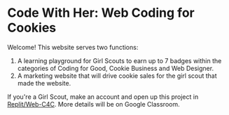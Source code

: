 # Code With Her: Web Coding for Cookies

Welcome! This website serves two functions:

1. A learning playground for Girl Scouts to earn up to 7 badges within the categories of Coding for Good, Cookie Business and Web Designer.
2. A marketing website that will drive cookie sales for the girl scout that made the website.

If you're a Girl Scout, make an account and open up this project in [Replit/Web-C4C](https://replit.com/@HigginsCodes/Web-C4C). More details will be on Google Classroom.
